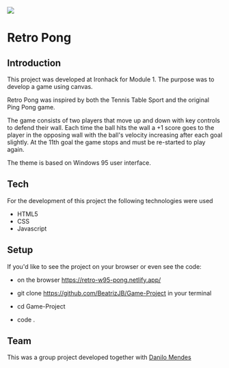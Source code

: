 ![](http://i.imgur.com/1QgrNNw.png)

# Retro Pong

## Introduction

This project was developed at Ironhack for Module 1. The purpose was to develop a game using canvas.

Retro Pong was inspired by both the Tennis Table Sport and the original Ping Pong game.

The game consists of two players that move up and down with key controls to defend their wall. Each time the ball hits the wall a +1 score goes to the player in the opposing wall with the ball's velocity increasing after each goal slightly. At the 11th goal the game stops and must be re-started to play again.

The theme is based on Windows 95 user interface.

## Tech

For the development of this project the following technologies were used

- HTML5
- CSS
- Javascript

## Setup

If you'd like to see the project on your browser or even see the code:

- on the browser https://retro-w95-pong.netlify.app/

- git clone https://github.com/BeatrizJB/Game-Project in your terminal
- cd Game-Project
- code .

## Team

This was a group project developed together with [Danilo Mendes](https://github.com/mendesdanilo)
